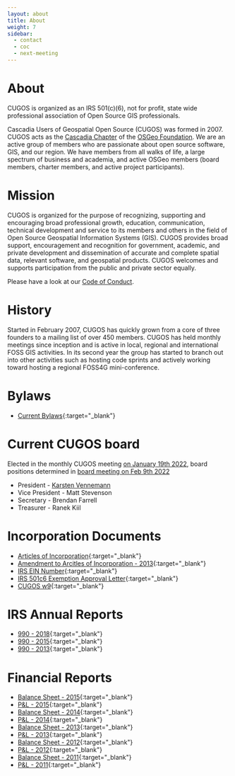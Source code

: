 ```yaml
---
layout: about
title: About
weight: 7
sidebar:
  - contact
  - coc
  - next-meeting
---
```


About
=====
CUGOS is organized as an IRS 501(c)(6), not for profit, state wide professional association of Open Source GIS professionals.

Cascadia Users of Geospatial Open Source (CUGOS) was formed in 2007. CUGOS acts as the [Cascadia Chapter](http://wiki.osgeo.org/wiki/Cascadia) of the [OSGeo Foundation](http://www.osgeo.org/).  We are an active group of members who are passionate about open source software, GIS, and our region. We have members from all walks of life, a large spectrum of business and academia, and active OSGeo members (board members, charter members, and active project participants).

Mission
=======
CUGOS is organized for the purpose of recognizing, supporting and encouraging broad professional growth, education, communication, technical development and service to its members and others in the field of Open Source Geospatial Information Systems (GIS). CUGOS provides broad support, encouragement and recognition for government, academic, and private development and dissemination of accurate and complete spatial data, relevant software, and geospatial products. CUGOS welcomes and supports participation from the public and private sector equally.

Please have a look at our [Code of Conduct](/code-of-conduct).

History
=======
Started in February 2007, CUGOS has quickly grown from a core of three founders to a mailing list of over 450 members. CUGOS has held monthly meetings since inception and is active in local, regional and international FOSS GIS activities. In its second year the group has started to branch out into other activities such as hosting code sprints and actively working toward hosting a regional FOSS4G mini-conference.

Bylaws
=======
* [Current Bylaws](bylaw/cugos_bylaws_2016.pdf){:target="_blank"}

Current CUGOS board 
=======
Elected in the monthly CUGOS meeting [on January 19th 2022](https://cugos.org/meetings/2022-01-19/), board positions determined in [board meeting on Feb 9th 2022](https://cugos.org/notes/2022-02-09/)

* President - [Karsten Vennemann](https://www.osgeo.org/member/vennemann/)
* Vice President - Matt Stevenson 
* Secretary - Brendan Farrell
* Treasurer - Ranek Kiil 

Incorporation Documents
=======
* [Articles of Incorporation](inc/articles_of_incorporation.pdf){:target="_blank"}  
* [Amendment to Arcitles of Incorporation - 2013](inc/cugos_amend_articles_of_inc_090313.pdf){:target="_blank"}  
* [IRS EIN Number](inc/cugos-ein.pdf){:target="_blank"}  
* [IRS 501c6 Exemption Approval Letter](inc/cugos_exemption_approval_letter.pdf){:target="_blank"}  
* [CUGOS w9](inc/cugos_w9.pdf){:target="_blank"}  

IRS Annual Reports
=======
* [990 - 2018](inc/990-N-2018.pdf){:target="_blank"} 
* [990 - 2015](inc/990-N-2015-Rec.png){:target="_blank"}  
* [990 - 2013](inc/990-N-2013-Rec.png){:target="_blank"}  

Financial Reports
=======
* [Balance Sheet - 2015](bank/cugos_bs_2015.pdf){:target="_blank"}  
* [P&L - 2015](bank/cugos_pl_2015.pdf){:target="_blank"}  
* [Balance Sheet - 2014](bank/cugos_bs_2014.pdf){:target="_blank"}  
* [P&L - 2014](bank/cugos_pl_2014.pdf){:target="_blank"}  
* [Balance Sheet - 2013](bank/cugos_bs_2013.pdf){:target="_blank"}  
* [P&L - 2013](bank/cugos_pl_2013.pdf){:target="_blank"}  
* [Balance Sheet - 2012](bank/cugos_bs_2012.pdf){:target="_blank"}  
* [P&L - 2012](bank/cugos_pl_2012.pdf){:target="_blank"}  
* [Balance Sheet - 2011](bank/cugos_bs_2011.pdf){:target="_blank"}  
* [P&L - 2011](bank/cugos_pl_2011.pdf){:target="_blank"}  
